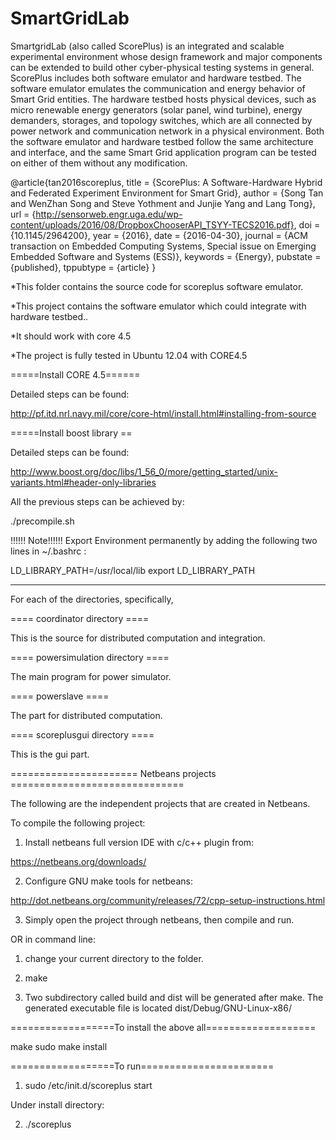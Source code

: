# SmartGridLab

SmartgridLab (also called ScorePlus) is an integrated and scalable experimental environment whose design framework and major components can be extended to build other cyber-physical testing systems in general. ScorePlus includes both software emulator and hardware testbed. The software emulator emulates the communication and energy behavior of Smart Grid entities. The hardware testbed hosts physical devices, such as micro renewable energy generators (solar panel, wind turbine), energy demanders, storages, and topology switches, which are all connected by power network and communication network in a physical environment. Both the software emulator and hardware testbed follow the same architecture and interface, and the same Smart Grid application program can be tested on either of them without any modification.


@article{tan2016scoreplus,
title = {ScorePlus: A Software-Hardware Hybrid and Federated Experiment Environment for Smart Grid},
author = {Song Tan and WenZhan Song and Steve Yothment and Junjie Yang and Lang Tong},
url = {http://sensorweb.engr.uga.edu/wp-content/uploads/2016/08/DropboxChooserAPI_TSYY-TECS2016.pdf},
doi = {10.1145/2964200},
year = {2016},
date = {2016-04-30},
journal = {ACM transaction on Embedded Computing Systems, Special issue on Emerging Embedded Software and Systems (ESS)},
keywords = {Energy},
pubstate = {published},
tppubtype = {article}
}


*This folder contains the source code for scoreplus software emulator.

*This project contains the software emulator which could integrate with hardware testbed..

*It should work with core 4.5 

*The project is fully tested in Ubuntu 12.04 with CORE4.5 

=====Install CORE 4.5======

Detailed steps can be found:

 http://pf.itd.nrl.navy.mil/core/core-html/install.html#installing-from-source


=====Install boost library ==

Detailed steps can be found:
 
 http://www.boost.org/doc/libs/1_56_0/more/getting_started/unix-variants.html#header-only-libraries
 

 
All the previous steps can be achieved by:

  ./precompile.sh


!!!!!! Note!!!!!! Export Environment permanently by adding the following two lines in ~/.bashrc :

  LD_LIBRARY_PATH=/usr/local/lib
  export LD_LIBRARY_PATH
   

**********************************************************************
For each of the directories, specifically,


==== coordinator directory ====

This is the source for distributed computation and integration.

==== powersimulation directory ====

The main program for power simulator.

==== powerslave ====

The part for distributed computation.

==== scoreplusgui directory ====

This is the gui part.

====================== Netbeans projects ==============================

The following are the independent projects that are created in Netbeans. 

To compile the following project: 

1) Install netbeans full version IDE with c/c++ plugin from:

  https://netbeans.org/downloads/

2)  Configure GNU make tools for netbeans:

  http://dot.netbeans.org/community/releases/72/cpp-setup-instructions.html

3) Simply open the project through netbeans, then compile and run.

OR in command line:

1) change your current directory to the folder.

2) make

3) Two subdirectory called build and dist will be generated after make. 
   The generated executable file is located dist/Debug/GNU-Linux-x86/


==================To install the above all===================


  make
  sudo make install

==================To run=======================

 1) sudo /etc/init.d/scoreplus start

Under install directory:

 2) ./scoreplus
